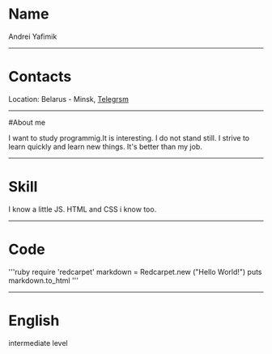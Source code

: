 # Name
Andrei Yafimik

---

# Contacts
Location: Belarus - Minsk, [Telegrsm](https://t.me/ANDREI_YAFIMIK)

---

#About me

I want to study programmig.It is interesting.
I do not stand still. I strive to learn quickly and learn new things. It's better than my job.

---

# Skill

I know a little JS. HTML and CSS i know too.

---

# Code

'''ruby
require 'redcarpet'
markdown = Redcarpet.new ("Hello World!")
puts markdown.to_html
'''

---

# English

intermediate level

